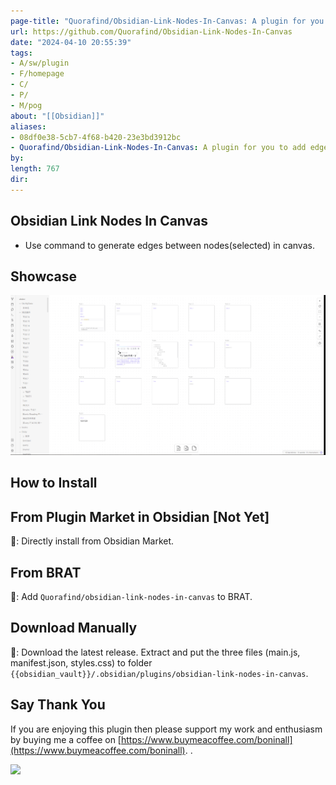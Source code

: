 ```yaml
---
page-title: "Quorafind/Obsidian-Link-Nodes-In-Canvas: A plugin for you to add edges between notes in Canvas based on there links."
url: https://github.com/Quorafind/Obsidian-Link-Nodes-In-Canvas
date: "2024-04-10 20:55:39"
tags: 
- A/sw/plugin
- F/homepage
- C/
- P/
- M/pog
about: "[[Obsidian]]"
aliases: 
- 08df0e38-5cb7-4f68-b420-23e3bd3912bc
- Quorafind/Obsidian-Link-Nodes-In-Canvas: A plugin for you to add edges between notes in Canvas based on there links.
by: 
length: 767
dir: 
---
```


## Obsidian Link Nodes In Canvas

[](https://github.com/Quorafind/Obsidian-Link-Nodes-In-Canvas#obsidian-link-nodes-in-canvas)

-   Use command to generate edges between nodes(selected) in canvas.

## Showcase

[](https://github.com/Quorafind/Obsidian-Link-Nodes-In-Canvas#showcase)

[![showcase](https://raw.githubusercontent.com/Quorafind/obsidian-link-nodes-in-canvas/master/LinkNodes.gif)](https://raw.githubusercontent.com/Quorafind/obsidian-link-nodes-in-canvas/master/LinkNodes.gif)[](https://raw.githubusercontent.com/Quorafind/obsidian-link-nodes-in-canvas/master/LinkNodes.gif)

## How to Install

[](https://github.com/Quorafind/Obsidian-Link-Nodes-In-Canvas#how-to-install)

## From Plugin Market in Obsidian \[Not Yet\]

[](https://github.com/Quorafind/Obsidian-Link-Nodes-In-Canvas#from-plugin-market-in-obsidian-not-yet)

💜: Directly install from Obsidian Market.

## From BRAT

[](https://github.com/Quorafind/Obsidian-Link-Nodes-In-Canvas#from-brat)

🚗: Add `Quorafind/obsidian-link-nodes-in-canvas` to BRAT.

## Download Manually

[](https://github.com/Quorafind/Obsidian-Link-Nodes-In-Canvas#download-manually)

🚚: Download the latest release. Extract and put the three files (main.js, manifest.json, styles.css) to folder `{{obsidian_vault}}/.obsidian/plugins/obsidian-link-nodes-in-canvas`.

## Say Thank You

[](https://github.com/Quorafind/Obsidian-Link-Nodes-In-Canvas#say-thank-you)

If you are enjoying this plugin then please support my work and enthusiasm by buying me a coffee on [https://www.buymeacoffee.com/boninall](https://www.buymeacoffee.com/boninall). .

[![](https://camo.githubusercontent.com/4f14ae44a18f549610befa76f90619771fbc3a219d1e37537ae981191cb831b9/68747470733a2f2f696d672e6275796d6561636f666665652e636f6d2f627574746f6e2d6170692f3f746578743d427579206d65206120636f6666656526656d6f6a693d26736c75673d626f6e696e616c6c26627574746f6e5f636f6c6f75723d36343935454426666f6e745f636f6c6f75723d66666666666626666f6e745f66616d696c793d4c61746f266f75746c696e655f636f6c6f75723d30303030303026636f666665655f636f6c6f75723d464644443030)](https://www.buymeacoffee.com/boninall)